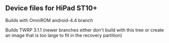 ## Device files for HiPad ST10+ ##

Builds with OmniROM android-4.4 branch

Builds TWRP 3.1.1 (newer branches either don't build with this tree or create an image that is too large to fit in the recovery partition)